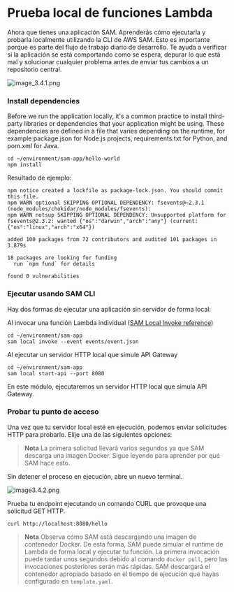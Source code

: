 # Prueba local de funciones Lambda

Ahora que tienes una aplicación SAM. Aprenderás cómo ejecutarla y probarla localmente utilizando la CLI de AWS SAM. Esto es importante porque es parte del flujo de trabajo diario de desarrollo. Te ayuda a verificar si la aplicación se está comportando como se espera, depurar lo que está mal y solucionar cualquier problema antes de enviar tus cambios a un repositorio central.

![image_3.4.1.png](image_3.4.1.png)

### Install dependencies

Before we run the application locally, it's a common practice to install third-party libraries or dependencies that 
your application might be using. These dependencies are defined in a file that varies depending on the runtime, for 
example package.json for Node.js projects, requirements.txt for Python, and pom.xml for Java.

```shell
cd ~/environment/sam-app/hello-world
npm install
```

Resultado de ejemplo:

```
npm notice created a lockfile as package-lock.json. You should commit this file.
npm WARN optional SKIPPING OPTIONAL DEPENDENCY: fsevents@~2.3.1 (node_modules/chokidar/node_modules/fsevents):
npm WARN notsup SKIPPING OPTIONAL DEPENDENCY: Unsupported platform for fsevents@2.3.2: wanted {"os":"darwin","arch":"any"} (current: {"os":"linux","arch":"x64"})

added 100 packages from 72 contributors and audited 101 packages in 3.879s

18 packages are looking for funding
  run `npm fund` for details

found 0 vulnerabilities
```

### Ejecutar usando SAM CLI

Hay dos formas de ejecutar una aplicación sin servidor de forma local:

Al invocar una función Lambda individual ([SAM Local Invoke reference](https://docs.aws.amazon.com/en_pv/serverless-application-model/latest/developerguide/sam-cli-command-reference-sam-local-invoke.html))

```shell
cd ~/environment/sam-app
sam local invoke --event events/event.json
```

Al ejecutar un servidor HTTP local que simule API Gateway

```shell
cd ~/environment/sam-app
sam local start-api --port 8080
```

En este módulo, ejecutaremos un servidor HTTP local que simula API Gateway.

### Probar tu punto de acceso

Una vez que tu servidor local esté en ejecución, podemos enviar solicitudes HTTP para probarlo. Elije una de las siguientes opciones:

> **Nota**
> La primera solicitud llevará varios segundos ya que SAM descarga una imagen Docker. Sigue leyendo para aprender por qué SAM hace esto.

Sin detener el proceso en ejecución, abre un nuevo terminal.

![image3.4.2.png](image3.4.2.png)

Prueba tu endpoint ejecutando un comando CURL que provoque una solicitud GET HTTP.

```shell
curl http://localhost:8080/hello
```

> **Nota**
> Observa cómo SAM está descargando una imagen de contenedor Docker. De esta forma, SAM puede simular el runtime de Lambda de forma local 
> y ejecutar tu función. La primera invocación puede tardar unos segundos debido al comando `docker pull`, pero las invocaciones posteriores 
> serán más rápidas. SAM descargará el contenedor apropiado basado en el tiempo de ejecución que hayas configurado en `template.yaml`.
